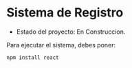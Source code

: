 <h1>Sistema de Registro</h1>

- Estado del proyecto: En Construccion.

Para ejecutar el sistema, debes poner:

```npm install react```
